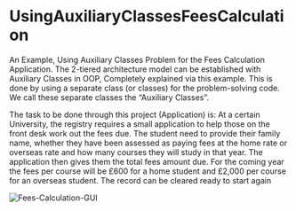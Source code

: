 # UsingAuxiliaryClassesFeesCalculation
An Example, Using Auxiliary Classes  Problem for the Fees Calculation Application.
The 2-tiered architecture model can be established with Auxiliary Classes in OOP, Completely explained via this example. This is done by using a separate class (or classes) for the problem-solving code. We call these separate classes the “Auxiliary Classes”.

The task to be done through this project (Application) is:
At a certain University, the registry requires a small application to help those on the front desk work out the fees due.
The student need to provide their family name, whether they have been assessed as paying fees at the home rate or overseas rate and how many courses they will study in that year.
The application then gives them the total fees amount due. For the coming year the fees per course will be £600 for a home student and £2,000 per course for an overseas student. The record can be cleared ready to start again


![Fees-Calculation-GUI](https://github.com/Abdulwarissherzad/UsingAuxiliaryClassesFeesCalculation/assets/58654136/4f386fc7-4411-4425-a8de-c8bee831aa50)
